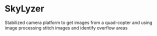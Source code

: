 # SkyLyzer
Stabilized camera platform to get images from a quad-copter and using image processing stitch images and identify overflow areas
